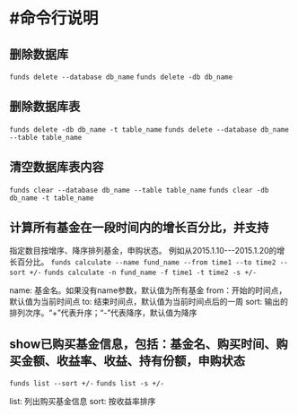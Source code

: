 #命令行说明
================================
## 删除数据库
```funds delete --database db_name```
```funds delete -db db_name```

## 删除数据库表
```funds delete -db db_name -t table_name```
```funds delete --database db_name --table table_name```

## 清空数据库表内容
```funds clear --database db_name --table table_name```
```funds clear -db db_name -t table_name```

## 计算所有基金在一段时间内的增长百分比，并支持
指定数目按增序、降序排列基金，申购状态。
例如从2015.1.10---2015.1.20的增长百分比。
```funds calculate --name fund_name --from time1 --to time2 --sort +/-```
```funds calculate -n fund_name -f time1 -t time2 -s +/-```

name: 基金名。如果没有name参数，默认值为所有基金
from：开始的时间点，默认值为当前时间点
to: 结束时间点，默认值为当前时间点后的一周
sort: 输出的排列次序。“+”代表升序；“-”代表降序，默认值为降序


## show已购买基金信息，包括：基金名、购买时间、购买金额、收益率、收益、持有份额，申购状态
```funds list --sort +/-```
```funds list -s +/-```

list: 列出购买基金信息
sort: 按收益率排序

